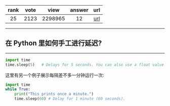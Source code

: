 
| rank | vote | view | answer | url |
|:-:|:-:|:-:|:-:|:-:|
|25|2123|2298965|12| [url](http://stackoverflow.com/questions/510348/how-can-i-make-a-time-delay-in-python) |
***

## 在 Python 里如何手工进行延迟?

***

```python
import time
time.sleep(5)   # Delays for 5 seconds. You can also use a float value.
```

这里有另一个例子展示每隔差不多一分钟运行一次:

```python
import time
while True:
    print("This prints once a minute.")
    time.sleep(60) # Delay for 1 minute (60 seconds).
```